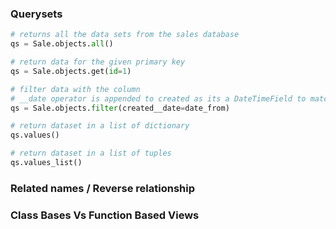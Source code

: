 ### Querysets

```python
# returns all the data sets from the sales database
qs = Sale.objects.all()

# return data for the given primary key
qs = Sale.objects.get(id=1)

# filter data with the column
# __date operator is appended to created as its a DateTimeField to match the value
qs = Sale.objects.filter(created__date=date_from)

# return dataset in a list of dictionary
qs.values()

# return dataset in a list of tuples
qs.values_list()
```

### Related names / Reverse relationship

### Class Bases Vs Function Based Views
